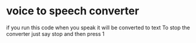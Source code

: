 # voice to speech converter
 if you run this code when you speak it will be converted to text
 To stop the converter just say stop and then press 1
